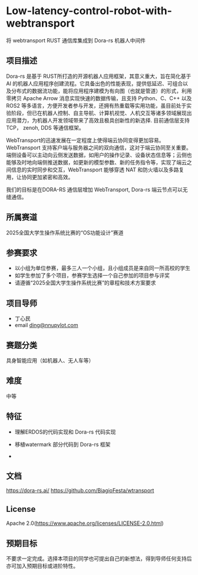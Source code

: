 # Low-latency-control-robot-with-webtransport
将 webtransport RUST 通信库集成到 Dora-rs 机器人中间件

## 项目描述
Dora-rs 是基于 RUST所打造的开源机器人应用框架，其意义重大，旨在简化基于 AI 的机器人应用程序创建流程。它具备出色的性能表现，提供低延迟、可组合以及分布式的数据流功能，能将应用程序建模为有向图（也就是管道）的形式，利用零拷贝 Apache Arrow 消息实现快速的数据传输，且支持 Python、C、C++ 以及 ROS2 等多语言，方便开发者参与开发，还拥有热重载等实用功能，虽目前处于实验阶段，但已在机器人控制、自主导航、计算机视觉、人机交互等诸多领域展现出应用潜力，为机器人开发领域带来了高效且极具创新性的新选择.  目前通信层支持 TCP， zenoh, DDS 等通信框架。

 WebTransport的迅速发展在一定程度上使得端云协同变得更加容易。WebTransport 支持客户端与服务器之间的双向通信，这对于端云协同至关重要。端侧设备可以主动向云侧发送数据，如用户的操作记录、设备状态信息等；云侧也能够及时地向端侧推送数据，如更新的模型参数、新的任务指令等，实现了端云之间信息的实时同步和交互，WebTransport 能够穿透 NAT 和防火墙以及多路复用，让协同更加紧密和高效。

我们的目标是在DORA-RS 通信层增加 WebTransport, Dora-rs 端云节点可以无缝通信。

## 所属赛道
2025全国大学生操作系统比赛的“OS功能设计”赛道

## 参赛要求

- 以小组为单位参赛，最多三人一个小组，且小组成员是来自同一所高校的学生
- 如学生参加了多个项目，参赛学生选择一个自己参加的项目参与评奖
- 请遵循“2025全国大学生操作系统比赛”的章程和技术方案要求


## 项目导师

- 丁心民
- email ding@nnupylot.com

## 赛题分类
具身智能应用（如机器人、无人车等）

## 难度
中等

## 特征
- 理解ERDOS的代码实现和 Dora-rs 代码实现
- 移植watermark 部分代码到 Dora-rs 框架

- 
## 文档
https://dora-rs.ai/
https://github.com/BiagioFesta/wtransport

## License

Apache 2.0(https://www.apache.org/licenses/LICENSE-2.0.html)

## 预期目标

不要求一定完成。选择本项目的同学也可提出自己的新想法，得到导师任何支持后亦可加入预期目标或进阶特性。
